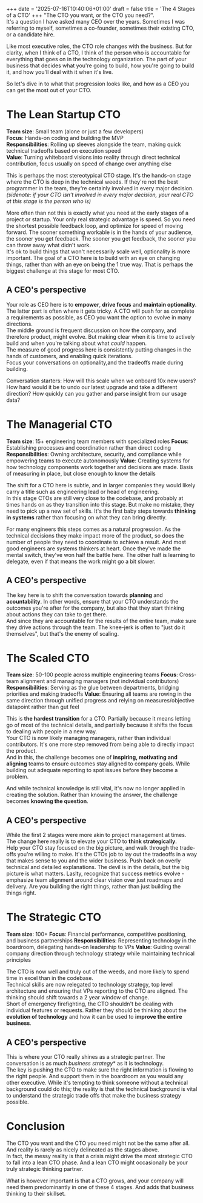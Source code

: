+++
date = '2025-07-16T10:40:06+01:00'
draft = false
title = 'The 4 Stages of a CTO'
+++
"The CTO you want, or the CTO you need?".  
It's a question I have asked many CEO over the years. Sometimes I was referring to myself, sometimes a co-founder, sometimes their existing CTO, or a candidate hire.

Like most executive roles, the CTO role changes with the business. But for clarity, when I think of a CTO, I think of the person who is accountable for everything that goes on in the technology organization. The part of your business that decides what you're going to build, how you're going to build it, and how you'll deal with it when it's live.

So let's dive in to what that progression looks like, and how as a CEO you can get the most out of your CTO.

# The Lean Startup CTO
**Team size**: Small team (alone or just a few developers)  
**Focus**: Hands-on coding and building the MVP  
**Responsibilities**: Rolling up sleeves alongside the team, making quick technical tradeoffs based on execution speed  
**Value**: Turning whiteboard visions into reality through direct technical contribution, focus usually on speed of change over anything else

This is perhaps the most stereotypical CTO stage. It's the hands-on stage where the CTO is deep in the technical weeds. If they're not the best programmer in the team, they're certainly involved in every major decision. _(sidenote: if your CTO isn't involved in every major decision, your real CTO at this stage is the person who is)_  

More often than not this is exactly what you need at the early stages of a project or startup. Your only real strategic advantage is speed. So you need the shortest possible feedback loop, and optimize for speed of moving forward. The sooner something workable is in the hands of your audience, the sooner you get feedback. The sooner you get feedback, the sooner you can throw away what didn't work.  
It's ok to build things that won't necessarily scale well, optionality is more important. The goal of a CTO here is to build with an eye on changing things, rather than with an eye on being the 1 true way. That is perhaps the biggest challenge at this stage for most CTO.

## A CEO's perspective
Your role as CEO  here is to **empower**, **drive focus** and **maintain optionality**. The latter part is often where it gets tricky. A CTO will push for as complete a requirements as possible, as CEO you want the option to evolve in many directions.  
The middle ground is frequent discussion on how the company, and therefore product, might evolve. But making clear when it is time to actively build and when you're talking about what _could_ happen.  
The measure of good progress here is consistently putting changes in the hands of customers, and enabling quick iterations.  
Focus your conversations on optionality,and the tradeoffs made during building. 

Conversation starters:
How will this scale when we onboard 10x new users?
How hard would it be to undo our latest upgrade and take a different direction?
How quickly can you gather and parse insight from our usage data?

# The Managerial CTO
**Team size**: 15+ engineering team members with specialized roles
**Focus**: Establishing processes and coordination rather than direct coding
**Responsibilities**: Owning architecture, security, and compliance while empowering teams to execute autonomously
**Value**: Creating systems for how technology components work together and decisions are made. Basis of measuring in place, but close enough to know the details

The shift for a CTO here is subtle, and in larger companies they would likely carry a title such as engineering lead or head of engineering.  
In this stage CTOs are still very close to the codebase, and probably at times hands on as they transition into this stage. But make no mistake, they need to pick up a new set of skills. It's the first baby steps towards **thinking in systems** rather than focusing on what they can bring directly.  

For many engineers this steps comes as a natural progression. As the technical decisions they make impact more of the product, so does the number of people they need to coordinate to achieve a result. And most good engineers are systems thinkers at heart. Once they've made the mental switch, they've won half the battle here. The other half is learning to delegate, even if that means the work might go a bit slower.

## A CEO's perspective
The key here is to shift the conversation towards **planning** and **acountability**. In other words, ensure that your CTO understands the outcomes you're after for the company, but also that they start thinking about actions they can take to get there.  
And since they are accountable for the results of the entire team, make sure they drive actions through the team. The knee-jerk is often to "just do it themselves", but that's the enemy of scaling.  

# The Scaled CTO
**Team size**: 50-100 people across multiple engineering teams
**Focus**: Cross-team alignment and managing managers (not individual contributors)
**Responsibilities**: Serving as the glue between departments, bridging priorities and making tradeoffs
**Value**: Ensuring all teams are rowing in the same direction through unified progress and relying on measures/objective datapoint rather than gut feel

This is **the hardest transition** for a CTO. Partially because it means letting go of most of the technical details, and partially because it shifts the focus to dealing with people in a new way.  
Your CTO is now likely managing managers, rather than individual contributors. It's one more step removed from being able to directly impact the product.  
And in this, the challenge becomes one of **inspiring, motivating and aligning** teams to ensure outcomes stay aligned to company goals. While building out adequate reporting to spot issues before they become a problem.

And while technical knowledge is still vital, it's now no longer applied in creating the solution. Rather than knowing the answer, the challenge becomes **knowing the question**.

## A CEO's perspective
While the first 2 stages were more akin to project management at times. The change here really is to elevate your CTO to **think strategically**.  
Help your CTO stay focused on the big picture, and walk through the trade-offs you're willing to make. It's the CTOs job to lay out the tradeoffs in a way that makes sense to you and the wider business. Push back on overly technical and detailed explanations. The devil is in the details, but the big picture is what matters.
Laslty, recognize that success metrics evolve - emphasize team alignment around clear vision over just roadmaps and delivery. Are you building the right things, rather than just building the things right.

# The Strategic CTO
**Team size**: 100+
**Focus**: Financial performance, competitive positioning, and business partnerships
**Responsibilities**: Representing technology in the boardroom, delegating hands-on leadership to VPs
**Value**: Guiding overall company direction through technology strategy while maintaining technical principles

The CTO is now well and truly out of the weeds, and more likely to spend time in excel than in the codebase.  
Technical skills are now relegated to technology strategy, top level architecture and ensuring that VPs reporting to the CTO are aligned. The thinking should shift towards a 2 year window of change.  
Short of emergency firefighting, the CTO shouldn't be dealing with individual features or requests. Rather they should be thinking about the **evolution of technology** and how it can be used to **improve the entire business**. 

## A CEO's perspective
This is where your CTO really shines as a strategic partner. The conversation is as much *business strategy** as it is technology.  
The key is pushing the CTO to make sure the right information is flowing to the right people. And support them in the boardroom as you would any other executive.
While it's tempting to think someone without a technical background could do this; the reality is that the technical background is vital to understand the strategic trade offs that make the business strategy possible.

# Conclusion
The CTO you want and the CTO you need might not be the same after all. And reality is rarely as nicely delineated as the stages above.  
In fact, the messy reality is that a crisis might drive the most strategic CTO to fall into a lean CTO phase. And a lean CTO might occasionally be your truly strategic thinking partner.   

What is however important is that a CTO grows, and your company will need them predominantly in one of these 4 stages. And adds that business thinking to their skillset.  
